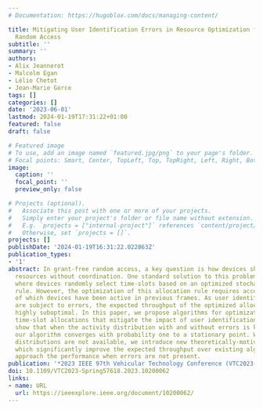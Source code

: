 ```yaml
---
# Documentation: https://hugoblox.com/docs/managing-content/

title: Mitigating User Identification Errors in Resource Optimization for Grant-Free
  Random Access
subtitle: ''
summary: ''
authors:
- Alix Jeannerot
- Malcolm Egan
- Lélio Chetot
- Jean-Marie Gorce
tags: []
categories: []
date: '2023-06-01'
lastmod: 2024-01-19T17:31:22+01:00
featured: false
draft: false

# Featured image
# To use, add an image named `featured.jpg/png` to your page's folder.
# Focal points: Smart, Center, TopLeft, Top, TopRight, Left, Right, BottomLeft, Bottom, BottomRight.
image:
  caption: ''
  focal_point: ''
  preview_only: false

# Projects (optional).
#   Associate this post with one or more of your projects.
#   Simply enter your project's folder or file name without extension.
#   E.g. `projects = ["internal-project"]` references `content/project/deep-learning/index.md`.
#   Otherwise, set `projects = []`.
projects: []
publishDate: '2024-01-19T16:31:22.022863Z'
publication_types:
- '1'
abstract: In grant-free random access, a key question is how devices should utilize
  resources without coordination. One standard solution to this problem are strategies
  where devices randomly select time-slots based on an optimized stochastic allocation
  rule. However, the optimization of this allocation rule requires accurate knowledge
  of which devices have been active in previous frames. As user identification algorithms
  are subject to errors, the expected throughput of the optimized allocation can be
  highly suboptimal. In this paper, we propose algorithms for optimization of device
  time-slot allocations that mitigate the impact of user identification errors. We
  show that when the activity distribution with and without errors is known, then
  our algorithm converges with probability one to a stationary point. When the activity
  distributions are not available, we introduce new theoretically-motivated heuristics
  which significantly improve the expected throughput over existing algorithms and
  approach the performance when errors are not present.
publication: '*2023 IEEE 97th Vehicular Technology Conference (VTC2023-Spring)*'
doi: 10.1109/VTC2023-Spring57618.2023.10200062
links:
- name: URL
  url: https://ieeexplore.ieee.org/document/10200062/
---
```

